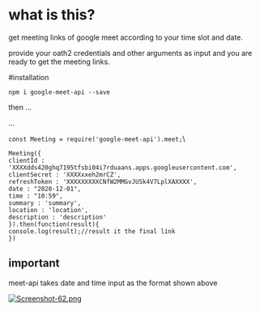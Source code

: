 # what is this?

get meeting links of google meet according to your time slot and date.

provide your oath2 credentials and other arguments as input and you are ready to get the meeting links.

#installation

`npm i google-meet-api --save`

then ...

...

`const Meeting = require('google-meet-api').meet;`\

`Meeting({`\
    `clientId : 'XXXXdds420ghq7195tfsbi04i7rduaans.apps.googleusercontent.com',`\
    `clientSecret : 'XXXXxxeh2mrCZ',`\
    `refreshToken : 'XXXXXXXXXCNfW2MMGvJUSk4V7LplXAXXXX',`\
    `date : "2020-12-01",`\
    `time : "10:59",`\
    `summary : 'summary',`\
    `location : 'location',`\
    `description : 'description'`\
`}).then(function(result){`\
    `console.log(result);//result it the final link`\
`})`

## important

meet-api takes date and time input as the format shown above


[![Screenshot-62.png](https://i.postimg.cc/hPSTx2wW/Screenshot-62.png)](https://postimg.cc/6Tm8xftY)
